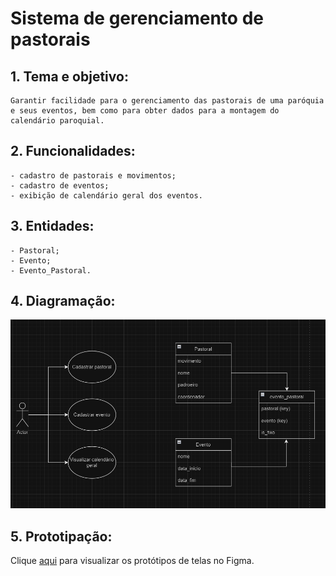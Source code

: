 # Sistema de gerenciamento de pastorais
## 1. Tema e objetivo: 
    Garantir facilidade para o gerenciamento das pastorais de uma paróquia e seus eventos, bem como para obter dados para a montagem do calendário paroquial.

## 2. Funcionalidades:
    - cadastro de pastorais e movimentos;
    - cadastro de eventos;
    - exibição de calendário geral dos eventos.

## 3. Entidades:
    - Pastoral;
    - Evento;
    - Evento_Pastoral.

## 4. Diagramação:
![Alt text](images/diagrams.png)

## 5. Prototipação:
Clique [aqui](https://www.figma.com/file/ooJdHii5fNW4Jjns3ZC9PE/Gerenciador-de-Pastorais?type=design&node-id=302%3A58&mode=dev) para visualizar os protótipos de telas no Figma.
